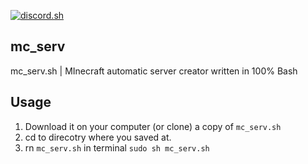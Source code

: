   <a href="https://github.com/KamenkoTV/mc_serv/"><img src="https://i.imgur.com/B0zPm3E.png" alt="discord.sh"></a>

## mc_serv
mc_serv.sh | MInecraft automatic server creator written in 100% Bash

## Usage

1. Download it on your computer (or clone) a copy of `mc_serv.sh`
2. cd to direcotry where you saved at.
3. rn `mc_serv.sh` in terminal `sudo sh mc_serv.sh` 
